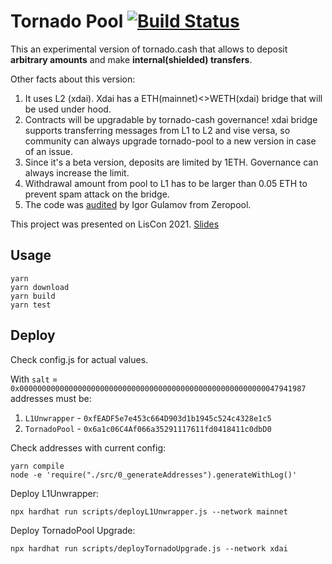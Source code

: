 # Tornado Pool [![Build Status](https://github.com/tornadocash/tornado-pool/workflows/build/badge.svg)](https://github.com/tornadocash/tornado-pool/actions)

This an experimental version of tornado.cash that allows to deposit **arbitrary amounts** and make **internal(shielded) transfers**.

Other facts about this version:

1. It uses L2 (xdai). Xdai has a ETH(mainnet)<>WETH(xdai) bridge that will be used under hood.
2. Contracts will be upgradable by tornado-cash governance! xdai bridge supports transferring messages from L1 to L2 and vise versa, so community can always upgrade tornado-pool to a new version in case of an issue.
3. Since it's a beta version, deposits are limited by 1ETH. Governance can always increase the limit.
4. Withdrawal amount from pool to L1 has to be larger than 0.05 ETH to prevent spam attack on the bridge.
5. The code was [audited](./resources/Zeropool-Tornado.pool-audit.pdf) by Igor Gulamov from Zeropool.

This project was presented on LisCon 2021. [Slides](https://docs.google.com/presentation/d/1CbI6fiWvgwoD_1ahcSR62wD7V4TdSzkdL2RwAeMPagQ/edit#slide=id.gf731d8850e_0_133)

## Usage

```shell
yarn
yarn download
yarn build
yarn test
```

## Deploy

Check config.js for actual values.

With `salt` = `0x0000000000000000000000000000000000000000000000000000000047941987` addresses must be:

1. `L1Unwrapper` - `0xfEADF5e7e453c664D903d1b1945c524c4328e1c5`
2. `TornadoPool` - `0x6a1c06C4Af066a35291117611fd0418411c0dbD0`

Check addresses with current config:

```shell
yarn compile
node -e 'require("./src/0_generateAddresses").generateWithLog()'
```

Deploy L1Unwrapper:

```shell
npx hardhat run scripts/deployL1Unwrapper.js --network mainnet
```

Deploy TornadoPool Upgrade:

```shell
npx hardhat run scripts/deployTornadoUpgrade.js --network xdai
```
